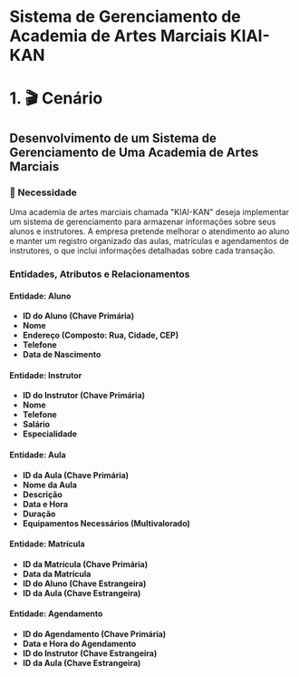 # Sistema de Gerenciamento de Academia de Artes Marciais KIAI-KAN

# 1. 🎬 Cenário

## Desenvolvimento de um Sistema de Gerenciamento de Uma Academia de Artes Marciais

### 🥋 Necessidade

Uma academia de artes marciais chamada "KIAI-KAN" deseja implementar um sistema de gerenciamento para armazenar informações sobre seus alunos e instrutores. A empresa pretende melhorar o atendimento ao aluno e manter um registro organizado das aulas, matrículas e agendamentos de instrutores, o que inclui informações detalhadas sobre cada transação.

### Entidades, Atributos e Relacionamentos

#### Entidade: Aluno
- **ID do Aluno (Chave Primária)**
- **Nome**
- **Endereço (Composto: Rua, Cidade, CEP)**
- **Telefone**
- **Data de Nascimento**

#### Entidade: Instrutor
- **ID do Instrutor (Chave Primária)**
- **Nome**
- **Telefone**
- **Salário**
- **Especialidade**

#### Entidade: Aula
- **ID da Aula (Chave Primária)**
- **Nome da Aula**
- **Descrição**
- **Data e Hora**
- **Duração**
- **Equipamentos Necessários (Multivalorado)**

#### Entidade: Matrícula
- **ID da Matrícula (Chave Primária)**
- **Data da Matrícula**
- **ID do Aluno (Chave Estrangeira)**
- **ID da Aula (Chave Estrangeira)**

#### Entidade: Agendamento
- **ID do Agendamento (Chave Primária)**
- **Data e Hora do Agendamento**
- **ID do Instrutor (Chave Estrangeira)**
- **ID da Aula (Chave Estrangeira)**
